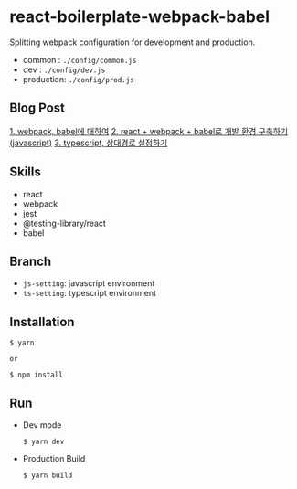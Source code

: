 # react-boilerplate-webpack-babel

Splitting webpack configuration for development and production.

- common : `./config/common.js`
- dev : `./config/dev.js`
- production: `./config/prod.js`

## Blog Post

[1. webpack, babel에 대하여](https://velog.io/@jinsunee/Webpack-babel%EC%97%90-%EB%8C%80%ED%95%98%EC%97%AC)
[2. react + webpack + babel로 개발 환경 구축하기 (javascript)](https://velog.io/@jinsunee/2.-react-webpack-babel%EB%A1%9C-%EA%B0%9C%EB%B0%9C-%ED%99%98%EA%B2%BD-%EA%B5%AC%EC%B6%95%ED%95%98%EA%B8%B0)
[3. typescript, 상대경로 설정하기](https://velog.io/@jinsunee/3.-typescript-%EC%83%81%EB%8C%80%EA%B2%BD%EB%A1%9C-%EC%84%A4%EC%A0%95%ED%95%98%EA%B8%B0)

## Skills

- react
- webpack
- jest
- @testing-library/react
- babel

## Branch

- `js-setting`: javascript environment
- `ts-setting`: typescript environment

## Installation

```
$ yarn

or

$ npm install
```

## Run

- Dev mode

  ```
  $ yarn dev
  ```

- Production Build
  ```
  $ yarn build
  ```
